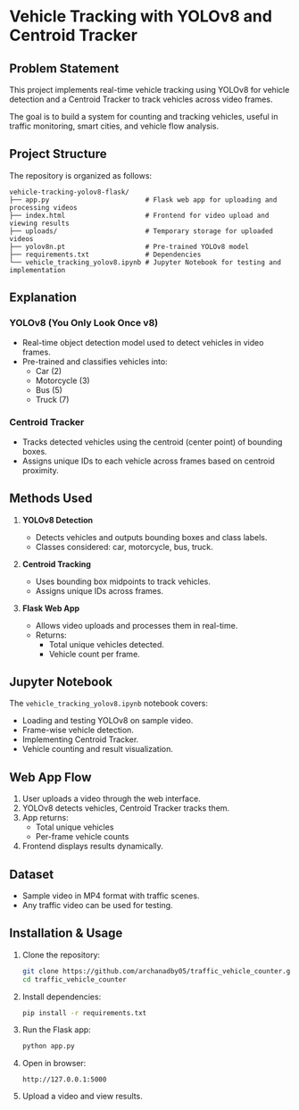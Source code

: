# Vehicle Tracking with YOLOv8 and Centroid Tracker

## Problem Statement

This project implements real-time vehicle tracking using YOLOv8 for vehicle detection and a Centroid Tracker to track vehicles across video frames.

The goal is to build a system for counting and tracking vehicles, useful in traffic monitoring, smart cities, and vehicle flow analysis.

## Project Structure

The repository is organized as follows:

```
vehicle-tracking-yolov8-flask/
├── app.py                        # Flask web app for uploading and processing videos
├── index.html                    # Frontend for video upload and viewing results
├── uploads/                      # Temporary storage for uploaded videos
├── yolov8n.pt                    # Pre-trained YOLOv8 model
├── requirements.txt              # Dependencies
└── vehicle_tracking_yolov8.ipynb # Jupyter Notebook for testing and implementation
```

## Explanation

### YOLOv8 (You Only Look Once v8)

- Real-time object detection model used to detect vehicles in video frames.
- Pre-trained and classifies vehicles into:
  - Car (2)
  - Motorcycle (3)
  - Bus (5)
  - Truck (7)

### Centroid Tracker

- Tracks detected vehicles using the centroid (center point) of bounding boxes.
- Assigns unique IDs to each vehicle across frames based on centroid proximity.

## Methods Used

1. **YOLOv8 Detection**  
   - Detects vehicles and outputs bounding boxes and class labels.
   - Classes considered: car, motorcycle, bus, truck.

2. **Centroid Tracking**  
   - Uses bounding box midpoints to track vehicles.
   - Assigns unique IDs across frames.

3. **Flask Web App**  
   - Allows video uploads and processes them in real-time.
   - Returns:
     - Total unique vehicles detected.
     - Vehicle count per frame.

## Jupyter Notebook

The `vehicle_tracking_yolov8.ipynb` notebook covers:

- Loading and testing YOLOv8 on sample video.
- Frame-wise vehicle detection.
- Implementing Centroid Tracker.
- Vehicle counting and result visualization.

## Web App Flow

1. User uploads a video through the web interface.
2. YOLOv8 detects vehicles, Centroid Tracker tracks them.
3. App returns:
   - Total unique vehicles
   - Per-frame vehicle counts
4. Frontend displays results dynamically.

## Dataset

- Sample video in MP4 format with traffic scenes.
- Any traffic video can be used for testing.

## Installation & Usage

1. Clone the repository:
   ```bash
   git clone https://github.com/archanadby05/traffic_vehicle_counter.git
   cd traffic_vehicle_counter
   ```

2. Install dependencies:
   ```bash
   pip install -r requirements.txt
   ```

3. Run the Flask app:
   ```bash
   python app.py
   ```

4. Open in browser:
   ```
   http://127.0.0.1:5000
   ```

5. Upload a video and view results.
